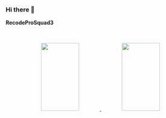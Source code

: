 ### Hi there 👋

**RecodeProSquad3** 

<div align="center" style="padding: 2rem">
  <a href="https://github.com/RecodeproSquad3">
  <img height="180rem" width="48%" src="https://github-readme-stats.vercel.app/api?username=recodeprosquad3&show_icons=true&theme=dracula&include_all_commits=true&count_private=true"/>
  <img height="180rem" width="48%" src="https://github-readme-stats.vercel.app/api/top-langs/?username=recodeprosquad3&layout=compact&langs_count=7&theme=dracula"/>
</div>


